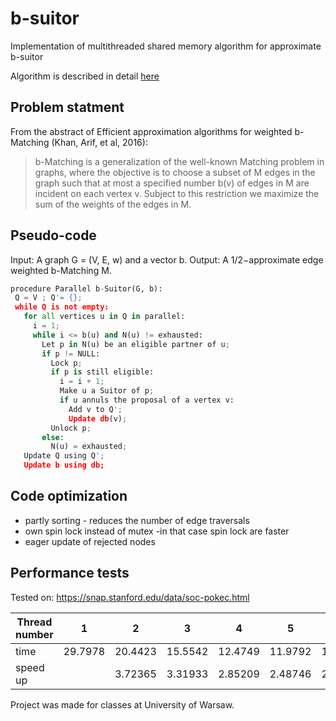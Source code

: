 # b-suitor
Implementation of multithreaded shared memory algorithm for approximate b-suitor

Algorithm is described in detail [here](https://www.cs.purdue.edu/homes/apothen/Papers/bMatching-SISC-2016.pdf)

## Problem statment

From the abstract of Efficient approximation algorithms for weighted b-Matching (Khan, Arif, et al, 2016):

> b-Matching is a generalization of the well-known Matching problem in graphs, where the objective is to choose a subset of M
> edges in the graph such that at most a specified number b(v) of edges in M are incident on each vertex v. Subject to this 
> restriction we maximize the sum of the weights of the edges in M.

## Pseudo-code
Input: A graph G = (V, E, w) and a vector b. Output: A 1/2−approximate edge weighted b-Matching M.
 ```python
 procedure Parallel b-Suitor(G, b):
  Q = V ; Q'= {}; 
  while Q is not empty:
    for all vertices u in Q in parallel:
      i = 1;
      while i <= b(u) and N(u) != exhausted:
        Let p in N(u) be an eligible partner of u;
        if p != NULL:
          Lock p; 
          if p is still eligible:
            i = i + 1; 
            Make u a Suitor of p;
            if u annuls the proposal of a vertex v:
              Add v to Q';
              Update db(v); 
          Unlock p; 
        else:
          N(u) = exhausted; 
    Update Q using Q';
    Update b using db;
```
## Code optimization
- partly sorting - reduces the number of edge traversals
- own spin lock instead of mutex -in that case spin lock are faster
- eager update of rejected nodes

## Performance tests

Tested on: https://snap.stanford.edu/data/soc-pokec.html 

| Thread number | 1       | 2       |  3      |  4       | 5       | 6       | 7       | 8       |
| ------------- | ------- | ------- | ------- | -------- | ------- | ------- | ------- | ---- |
| time          | 29.7978 | 20.4423 | 15.5542 |  12.4749 | 11.9792 | 10.4477 | 8.97703 | 8.00229 |
| speed up      | | 3.72365 | 3.31933 | 2.85209 | 2.48746 | 2.388620 | 1.91573 | 1.45765 |  


Project was made for classes at University of Warsaw.
